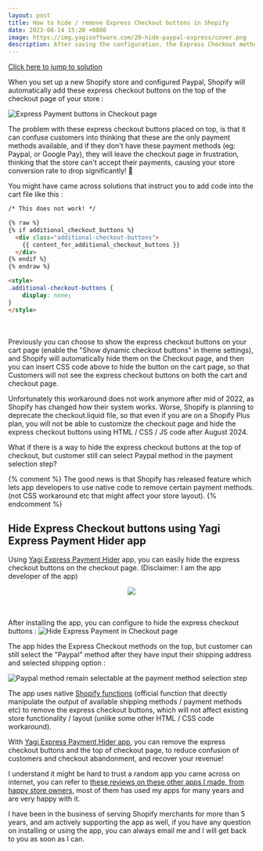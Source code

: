 ```yaml
---
layout: post
title: How to hide / remove Express Checkout buttons in Shopify
date: 2023-08-14 15:20 +0800
image: https://img.yagisoftware.com/20-hide-paypal-express/cover.png
description: After saving the configuration, the Express Checkout methods on the top will be hidden, but customer can still select the “Paypal” method after they have input their shipping address and selected shipping option 
---
```


[Click here to jump to solution](#hide-express-checkout-buttons-using-yagi-express-payment-hider-app)

When you set up a new Shopify store and configured Paypal, Shopify will automatically add these express checkout buttons on the top of the checkout page of your store :

![Express Payment buttons in Checkout page](https://img.yagisoftware.com/20-hide-paypal-express/2express_checkouts.png)

The problem with these express checkout buttons placed on top, is that it can confuse customers into thinking that these are the only payment methods available, and if they don't have these payment methods (eg: Paypal, or Google Pay), they will leave the checkout page in frustration, thinking that the store can't accept their payments, causing your store conversion rate to drop significantly! 💸


You might have came across solutions that instruct you to add code into the cart file like this :

```html
/* This does not work! */

{% raw %}
{% if additional_checkout_buttons %}
  <div class="additional-checkout-buttons">
    {{ content_for_additional_checkout_buttons }}
  </div>
{% endif %}
{% endraw %}

<style>
.additional-checkout-buttons { 
	display: none;
}
</style>
```
<br><Br>
Previously you can choose to show the express checkout buttons on your cart page (enable the "Show dynamic checkout buttons" in theme settings), and Shopify will automatically hide them on the Checkout page, and then you can insert CSS code above to hide the button on the cart page, so that Customers will not see the express checkout buttons on both the cart and checkout page.

Unfortunately this workaround does not work anymore after mid of 2022, as Shopify has changed how their system works. Worse, Shopify is planning to deprecate the checkout.liquid file, so that even if you are on a Shopify Plus plan, you will not be able to customize the checkout page and hide the express checkout buttons using HTML / CSS / JS code after August 2024.


What if there is a way to hide the express checkout buttons at the top of checkout, but customer still can select Paypal method in the payment selection step?

{% comment %}
The good news is that Shopify has released feature which lets app developers to use native code to remove certain payment methods. (not CSS workaround etc that might affect your store layout).
{% endcomment %}


## Hide Express Checkout buttons using Yagi Express Payment Hider app

Using [Yagi Express Payment Hider](https://apps.shopify.com/yagi-express-payment-hider) app, you can easily hide the express checkout buttons on the checkout page. (Disclaimer: I am the app developer of the app)


<div style="width: 100%; text-align: center;">
  <a href="https://apps.shopify.com/yagi-express-payment-hider" target="_blank"><img src="https://img.yagisoftware.com/Shopify-App-Store-Badge-Final-Black.png" style="max-width: 250px; border-radius: 0; box-shadow: none; border-width: 0;"></a>
</div>

<br><br>
After installing the app, you can configure to hide the express checkout buttons :
![Hide Express Payment in Checkout page](https://img.yagisoftware.com/20-hide-paypal-express/hide_express.gif)


The app hides the Express Checkout methods on the top, but customer can still select the "Paypal" method after they have input their shipping address and selected shipping option : 


![Paypal method remain selectable at the payment method selection step](https://img.yagisoftware.com/20-hide-paypal-express/1select_paypal.png)


The app uses native [Shopify functions](https://www.shopify.com/enterprise/shopify-functions) (official function that directly manipulate the output of available shipping methods / payment methods etc) to remove the express checkout buttons, which will not affect existing store functionality / layout (unlike some other HTML / CSS code workaround).

With [Yagi Express Payment Hider app](https://apps.shopify.com/yagi-express-payment-hider), you can remove the express checkout buttons and the top of checkout page, to reduce confusion of customers and checkout abandonment, and recover your revenue!

I understand it might be hard to trust a random app you came across on internet, you can refer to [these reviews on these other apps I made, from happy store owners](https://apps.shopify.com/partners/yagi-software), most of them has used my apps for many years and are very happy with it.

I have been in the business of serving Shopify merchants for more than 5 years, and am actively supporting the app as well, if you have any question on installing or using the app, you can always email me and I will get back to you as soon as I can.



